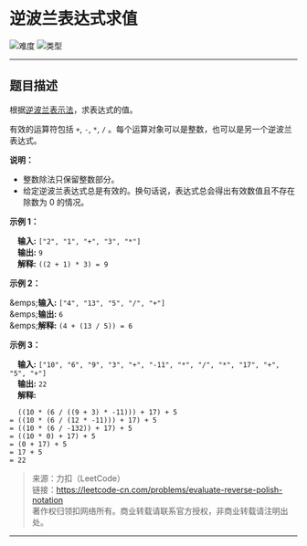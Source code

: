 # 逆波兰表达式求值

![难度](https://img.shields.io/badge/难度-中等-f0ad4e.svg?logo=leetcode&style=flat)  ![类型](https://img.shields.io/badge/类型-stack-violet.svg?style=flat)

---

## 题目描述

根据[逆波兰表示法](https://baike.baidu.com/item/%E9%80%86%E6%B3%A2%E5%85%B0%E5%BC%8F/128437)，求表达式的值。

有效的运算符包括 `+`, `-`, `*`, `/` 。每个运算对象可以是整数，也可以是另一个逆波兰表达式。

**说明：**

- 整数除法只保留整数部分。  
- 给定逆波兰表达式总是有效的。换句话说，表达式总会得出有效数值且不存在除数为 0 的情况。

**示例 1：**

&emsp;**输入:** `["2", "1", "+", "3", "*"]`  
&emsp;**输出:** `9`  
&emsp;**解释:** `((2 + 1) * 3) = 9`  

**示例 2：**

&emps;**输入:** `["4", "13", "5", "/", "+"]`  
&emps;**输出:** `6`  
&emps;**解释:** `(4 + (13 / 5)) = 6`  

**示例 3：**

&emsp;**输入:** `["10", "6", "9", "3", "+", "-11", "*", "/", "*", "17", "+", "5", "+"]`  
&emsp;**输出:** `22`  
&emsp;**解释:**

```
  ((10 * (6 / ((9 + 3) * -11))) + 17) + 5
= ((10 * (6 / (12 * -11))) + 17) + 5
= ((10 * (6 / -132)) + 17) + 5
= ((10 * 0) + 17) + 5
= (0 + 17) + 5
= 17 + 5
= 22
```

> 来源：力扣（LeetCode）   
> 链接：https://leetcode-cn.com/problems/evaluate-reverse-polish-notation   
> 著作权归领扣网络所有。商业转载请联系官方授权，非商业转载请注明出处。   

---
